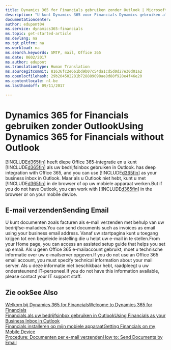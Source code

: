```yaml
---
title: Dynamics 365 for Financials gebruiken zonder Outlook | Microsoft Docs
description: "U kunt Dynamics 365 voor Financials Dynamics gebruiken als uw bedrijfsinbox, omdat deze is geïntegreerd met Office 365. U kunt echter ook zonder Outlook in een browser werken of op uw mobiele apparaat."
documentationcenter: 
author: edupont04
ms.service: dynamics365-financials
ms.topic: get-started-article
ms.devlang: na
ms.tgt_pltfrm: na
ms.workload: na
ms.search.keywords: SMTP, mail, Office 365
ms.date: 0602/2017
ms.author: edupont
ms.translationtype: Human Translation
ms.sourcegitcommit: 81636fc2e661bd9b07c54da1cd5d0d27e30d01a2
ms.openlocfilehash: 29b204502281b728889098ae8d88f928e4f46e20
ms.contentlocale: nl-be
ms.lasthandoff: 09/11/2017

---
```

# <a name="using-dynamics-365-for-financials-without-outlook"></a><span data-ttu-id="cd33a-103">Dynamics 365 for Financials gebruiken zonder Outlook</span><span class="sxs-lookup"><span data-stu-id="cd33a-103">Using Dynamics 365 for Financials without Outlook</span></span>
[!INCLUDE[d365fin](includes/d365fin_md.md)]<span data-ttu-id="cd33a-104"> heeft diepe Office 365-integratie en u kunt [!INCLUDE[d365fin](includes/d365fin_md.md)] als uw bedrijfsinbox gebruiken in Outlook.</span><span class="sxs-lookup"><span data-stu-id="cd33a-104"> has deep integration with Office 365, and you can use [!INCLUDE[d365fin](includes/d365fin_md.md)] as your business inbox in Outlook.</span></span> <span data-ttu-id="cd33a-105">Maar als u Outlook niet hebt, kunt u met [!INCLUDE[d365fin](includes/d365fin_md.md)] in de browser of op uw mobiele apparaat werken.</span><span class="sxs-lookup"><span data-stu-id="cd33a-105">But if you do not have Outlook, you can work with [!INCLUDE[d365fin](includes/d365fin_md.md)] in the browser or on your mobile device.</span></span>  

## <a name="sending-email"></a><span data-ttu-id="cd33a-106">E-mail verzenden</span><span class="sxs-lookup"><span data-stu-id="cd33a-106">Sending Email</span></span>
<span data-ttu-id="cd33a-107">U kunt documenten zoals facturen als e-mail verzenden met behulp van uw bedrijfse-mailadres.</span><span class="sxs-lookup"><span data-stu-id="cd33a-107">You can send documents such as invoices as email using your business email address.</span></span> <span data-ttu-id="cd33a-108">Vanaf uw startpagina kunt u toegang krijgen tot een begeleide instelling die u helpt uw e-mail in te stellen.</span><span class="sxs-lookup"><span data-stu-id="cd33a-108">From your Home page, you can access an assisted setup guide that helps you set up email.</span></span> <span data-ttu-id="cd33a-109">Als u geen Office 365 e-mailaccount gebruikt, moet u technische informatie over uw e-mailserver opgeven.</span><span class="sxs-lookup"><span data-stu-id="cd33a-109">If you do not use an Office 365 email account, you must specify technical information about your mail server.</span></span> <span data-ttu-id="cd33a-110">Als u deze informatie niet beschikbaar hebt, raadpleegt u uw ondersteunend IT-personeel.</span><span class="sxs-lookup"><span data-stu-id="cd33a-110">If you do not have this information available, please contact your IT support staff.</span></span>  


## <a name="see-also"></a><span data-ttu-id="cd33a-111">Zie ook</span><span class="sxs-lookup"><span data-stu-id="cd33a-111">See Also</span></span>
[<span data-ttu-id="cd33a-112">Welkom bij Dynamics 365 for Financials</span><span class="sxs-lookup"><span data-stu-id="cd33a-112">Welcome to Dynamics 365 for Financials</span></span>](index.md)  
[<span data-ttu-id="cd33a-113">Financials als uw bedrijfsinbox gebruiken in Outlook</span><span class="sxs-lookup"><span data-stu-id="cd33a-113">Using Financials as your Business Inbox in Outlook</span></span>](madeira-outlook.md)  
[<span data-ttu-id="cd33a-114">Financials installeren op mijn mobiele apparaat</span><span class="sxs-lookup"><span data-stu-id="cd33a-114">Getting Financials on my Mobile Device</span></span>](install-mobile-app.md)  
[<span data-ttu-id="cd33a-115">Procedure: Documenten per e-mail verzenden</span><span class="sxs-lookup"><span data-stu-id="cd33a-115">How to: Send Documents by Email</span></span>](ui-how-send-documents-email.md)

